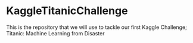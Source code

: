 # KaggleTitanicChallenge
This is the repository that we will use to tackle our first Kaggle Challenge; Titanic: Machine Learning from Disaster
